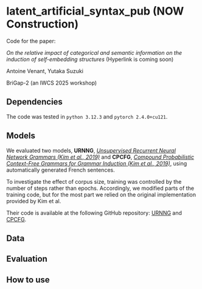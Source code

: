 # latent_artificial_syntax_pub (NOW Construction)

Code for the paper:

*On the relative impact of categorical and semantic information on the induction of self-embedding structures* (Hyperlink is coming soon)

Antoine Venant, Yutaka Suzuki

BriGap-2 (an IWCS 2025 workshop)

## Dependencies

The code was tested in `python 3.12.3` and `pytorch 2.4.0+cu121`.

## Models

We evaluated two models, **URNNG**, [*Unsupervised Recurrent Neural Network Grammars (Kim et al., 2019)*](https://arxiv.org/abs/1904.03746) and **CPCFG**, [*Compound Probabilistic Context-Free Grammars for Grammar Induction (Kim et al., 2019)*](https://arxiv.org/abs/1906.10225), using automatically generated French sentences.

To investigate the effect of corpus size, training was controlled by the number of steps rather than epochs. Accordingly, we modified parts of the training code, but for the most part we relied on the original implementation provided by Kim et al. 

Their code is available at the following GitHub repository: [URNNG](https://github.com/harvardnlp/urnng) and [CPCFG](https://github.com/harvardnlp/compound-pcfg).

## Data

## Evaluation

## How to use


